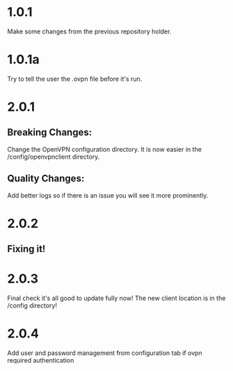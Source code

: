 # 1.0.1
Make some changes from the previous repository holder.
# 1.0.1a
Try to tell the user the .ovpn file before it's run.
# 2.0.1
## Breaking Changes:
Change the OpenVPN configuration directory. It is now easier in the /config/openvpnclient directory.
## Quality Changes:
Add better logs so if there is an issue you will see it more prominently.
# 2.0.2
## Fixing it!
# 2.0.3
Final check it's all good to update fully now! The new client location is in the /config directory!
# 2.0.4
Add user and password management from configuration tab if ovpn required authentication